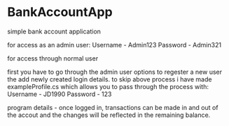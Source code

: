 # BankAccountApp
simple bank account application

for access as an admin user: Username - Admin123 Password - Admin321

for access through normal user

first you have to go through the admin user options to regester a new user
the add newly created login details.
to skip above process i have made exampleProfile.cs which allows you to pass through the process with: Username - JD1990 Password - 123


program details - once logged in, transactions can be made in and out of the accout and the changes will be reflected in the remaining balance.
